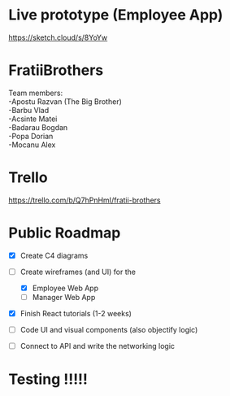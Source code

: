 # Live prototype (Employee App)
https://sketch.cloud/s/8YoYw

# FratiiBrothers
Team members: <br>-Apostu Razvan (The Big Brother)<br>
                   -Barbu Vlad<br>
                   -Acsinte Matei<br>
                   -Badarau Bogdan<br>
                   -Popa Dorian<br>
                   -Mocanu Alex<br>
                                      
# Trello
https://trello.com/b/Q7hPnHmI/fratii-brothers

# Public Roadmap
- [x] Create C4 diagrams
- [ ] Create wireframes (and UI) for the
  - [X] Employee Web App
  - [ ] Manager Web App
- [X] Finish React tutorials (1-2 weeks)
- [ ] Code UI and visual components (also objectify logic)
- [ ] Connect to API and write the networking logic


# Testing !!!!!
